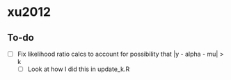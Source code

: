 # xu2012

## To-do

- [ ] Fix likelihood ratio calcs to account for possibility that |y - alpha - mu| > k
  - [ ] Look at how I did this in update_k.R

